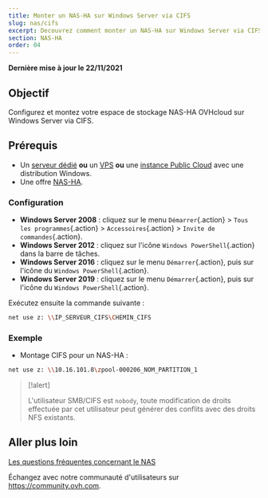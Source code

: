 ```yaml
---
title: Monter un NAS-HA sur Windows Server via CIFS
slug: nas/cifs
excerpt: Decouvrez comment monter un NAS-HA sur Windows Server via CIFS
section: NAS-HA
order: 04
---
```


**Dernière mise à jour le 22/11/2021**

## Objectif

Configurez et montez votre espace de stockage NAS-HA OVHcloud sur Windows Server via CIFS.

## Prérequis

- Un [serveur dédié](https://www.ovhcloud.com/fr/bare-metal/) **ou** un [VPS](https://www.ovhcloud.com/fr/vps/) **ou** une [instance Public Cloud](https://www.ovhcloud.com/fr/public-cloud/) avec une distribution Windows.
- Une offre [NAS-HA](https://www.ovh.com/fr/nas/).

### Configuration

- **Windows Server 2008** : cliquez sur le menu `Démarrer`{.action} > `Tous les programmes`{.action} > `Accessoires`{.action} > `Invite de commandes`{.action}.
- **Windows Server 2012** : cliquez sur l'icône `Windows PowerShell`{.action} dans la barre de tâches.
- **Windows Server 2016** : cliquez sur le menu `Démarrer`{.action}, puis sur l'icône du `Windows PowerShell`{.action}.
- **Windows Server 2019** : cliquez sur le menu `Démarrer`{.action}, puis sur l'icône du `Windows PowerShell`{.action}.

Exécutez ensuite la commande suivante :

```bash
net use z: \\IP_SERVEUR_CIFS\CHEMIN_CIFS
```

### Exemple

- Montage CIFS pour un NAS-HA :

```bash
net use z: \\10.16.101.8\zpool-000206_NOM_PARTITION_1
```

> [!alert]
>
> L'utilisateur SMB/CIFS est `nobody`, toute modification de droits effectuée par cet utilisateur peut générer des conflits avec des droits NFS existants.
> 

## Aller plus loin

[Les questions fréquentes concernant le NAS](https://docs.ovh.com/fr/storage/file-storage/nas/faq/)

Échangez avec notre communauté d'utilisateurs sur <https://community.ovh.com>.